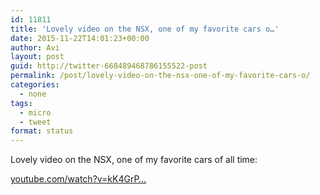 ```yaml
---
id: 11811
title: 'Lovely video on the NSX, one of my favorite cars o…'
date: 2015-11-22T14:01:23+00:00
author: Avi
layout: post
guid: http://twitter-668489468786155522-post
permalink: /post/lovely-video-on-the-nsx-one-of-my-favorite-cars-o/
categories:
  - none
tags:
  - micro
  - tweet
format: status
---
```

Lovely video on the NSX, one of my favorite cars of all time:

[youtube.com/watch?v=kK4GrP…](https://www.youtube.com/watch?v=kK4GrPT7hCw)